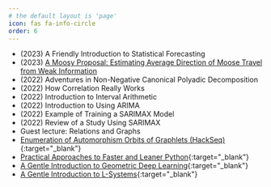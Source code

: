 ```yaml
---
# the default layout is 'page'
icon: fas fa-info-circle
order: 6
---
```


- (2023) A Friendly Introduction to Statistical Forecasting
- (2023) [A Moosy Proposal: Estimating Average Direction of Moose Travel from Weak Information](https://github.com/galenseilis/2023-01-27-moose-slides/blob/main/2023-01-27_Galen_Seilis_moose_orientation.pdf)
- (2022) Adventures in Non-Negative Canonical Polyadic Decomposition
- (2022) How Correlation Really Works
- (2022) Introduction to Interval Arithmetic
- (2022) Introduction to Using ARIMA
- (2022) Example of Training a SARIMAX Model
- (2022) Review of a Study Using SARIMAX
- Guest lecture: Relations and Graphs
- [Enumeration of Automorphism Orbits of Graphlets (HackSeq)](https://www.youtube.com/watch?v=vY1UkCPSKH8){:target="_blank"}
- [Practical Approaches to Faster and Leaner Python](https://www.youtube.com/watch?v=W8VMOp8QCdE){:target="_blank"}
- [A Gentle Introduction to Geometric Deep Learning](https://video.unbc.ca/media/IWSS+February+11th+2022/0_xzlj7fi4/28597){:target="_blank"}
- [A Gentle Introduction to L-Systems](https://iwss.opened.ca/wp-content/uploads/sites/3318/2021/02/GSeilis-w21.pdf){:target="_blank"}
